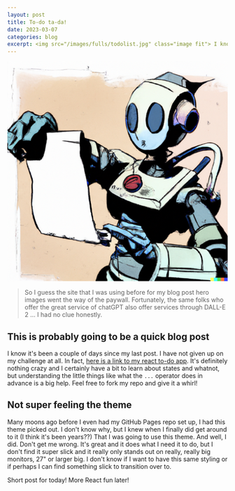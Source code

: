 ```yaml
---
layout: post
title: To-do ta-da!
date: 2023-03-07
categories: blog
excerpt: <img src="/images/fulls/todolist.jpg" class="image fit"> I know it's been a couple of days since my last post. I have not given up on my challenge at all. In fact, (here is a link to my react to-do app)[https://github.com/jaalders/react-to-do]. It's definitely nothing crazy and I certainly have a bit to learn about states and whatnot, but understanding the little things like what the `...` operator does in advance is a big help. Feel free to fork my repo and give it a whirl! 
---
```


<img src="/images/fulls/todolist.jpg" class="image fit"> 

> So I guess the site that I was using before for my blog post hero images went the way of the paywall. Fortunately, the same folks who offer the great service of chatGPT also offer services through DALL-E 2 ... I had no clue honestly.

## This is probably going to be a quick blog post
I know it's been a couple of days since my last post. I have not given up on my challenge at all. In fact, [here is a link to my react to-do app](https://github.com/jaalders/react-to-do). It's definitely nothing crazy and I certainly have a bit to learn about states and whatnot, but understanding the little things like what the `...` operator does in advance is a big help. Feel free to fork my repo and give it a whirl!

## Not super feeling the theme
Many moons ago before I even had my GitHub Pages repo set up, I had this theme picked out. I don't know why, but I knew when I finally did get around to it (I think it's been years??) That I was going to use this theme. And well, I did. Don't get me wrong. It's great and it does what I need it to do, but I don't find it super slick and it really only stands out on really, really big monitors, 27" or larger big. I don't know if I want to have this same styling or if perhaps I can find something slick to transition over to.

Short post for today! More React fun later!